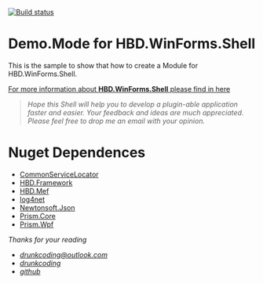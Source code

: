 [![Build status](https://ci.appveyor.com/api/projects/status/y8xl29bt2spdlhmy)](https://ci.appveyor.com/project/baoduy/demo-module-for-winform-shell)

# Demo.Mode for HBD.WinForms.Shell
This is the sample to show that how to create a Module for HBD.WinForms.Shell.

[For more information about **HBD.WinForms.Shell** please find in here](https://drunkcoding.net/the-workspace-for-windowforms)

>*Hope this Shell will help you to develop a plugin-able application faster and easier.
>Your feedback and ideas are much appreciated.
>Please feel free to drop me an email with your opinion.*

# Nuget Dependences
- [CommonServiceLocator](https://www.nuget.org/packages/CommonServiceLocator/)
- [HBD.Framework](https://www.nuget.org/packages/HBD.Framework/)
- [HBD.Mef](https://www.nuget.org/packages/HBD.Mef/)
- [log4net](https://www.nuget.org/packages/log4net/)
- [Newtonsoft.Json](https://www.nuget.org/packages/Newtonsoft.Json/)
- [Prism.Core](https://www.nuget.org/packages/Prism.Core/)
- [Prism.Wpf](https://www.nuget.org/packages/Prism.Wpf/)

*Thanks for your reading*
- *[drunkcoding@outlook.com](mailto:drunkcoding@outlook)*
- *[drunkcoding](https://drunkcoding.net)*
- *[github](https://github.com/baoduy)*